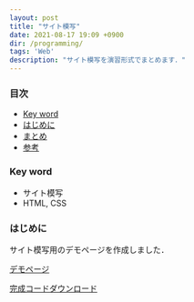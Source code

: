 ```yaml
---
layout: post
title: "サイト模写"
date: 2021-08-17 19:09 +0900
dir: /programming/
tags: 'Web'
description: "サイト模写を演習形式でまとめます．"
---
```


### 目次
- [Key word](#key-word)
- [はじめに](#はじめに)
- [まとめ](#まとめ)
- [参考](#参考)

### Key word
- サイト模写
- HTML, CSS

### はじめに
サイト模写用のデモページを作成しました．

[デモページ](/programming/code/demo/index.html)

[完成コードダウンロード](/programming/code/zip/demo.zip)

<!-- TODO:解説 -->
<!-- ### まとめ -->

<!-- ### 参考 -->